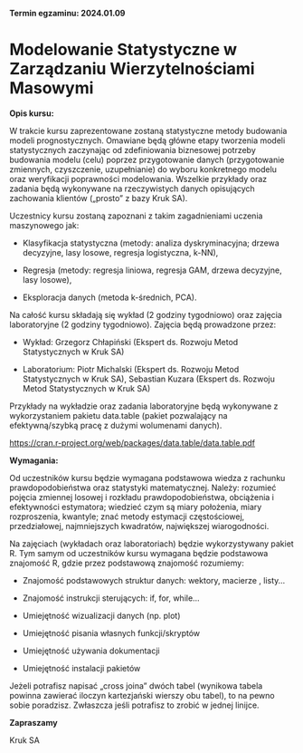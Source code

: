 **Termin egzaminu: 2024.01.09**

# Modelowanie Statystyczne w Zarządzaniu Wierzytelnościami Masowymi

**Opis kursu:**

W trakcie kursu zaprezentowane zostaną statystyczne metody budowania modeli prognostycznych. Omawiane będą główne etapy tworzenia modeli statystycznych zaczynając od zdefiniowania biznesowej potrzeby budowania modelu (celu) poprzez przygotowanie danych (przygotowanie zmiennych, czyszczenie, uzupełnianie) do wyboru konkretnego modelu  oraz weryfikacji poprawności modelowania. Wszelkie przykłady oraz zadania będą wykonywane na rzeczywistych danych opisujących zachowania klientów („prosto” z bazy Kruk SA). 

Uczestnicy kursu zostaną zapoznani z takim zagadnieniami uczenia maszynowego jak:

* Klasyfikacja statystyczna (metody: analiza dyskryminacyjna; drzewa decyzyjne, lasy losowe, regresja logistyczna, k-NN),

* Regresja (metody: regresja liniowa, regresja GAM, drzewa decyzyjne, lasy losowe),

* Eksploracja danych (metoda k-średnich, PCA).

Na całość kursu składają się wykład (2 godziny tygodniowo) oraz zajęcia laboratoryjne (2 godziny tygodniowo). Zajęcia będą prowadzone przez:

*	Wykład: Grzegorz Chłapiński (Ekspert ds. Rozwoju Metod Statystycznych w Kruk SA)

* Laboratorium: Piotr Michalski (Ekspert ds. Rozwoju Metod Statystycznych w Kruk SA), Sebastian Kuzara (Ekspert ds. Rozwoju Metod Statystycznych w Kruk SA)

Przykłady na wykładzie oraz zadania laboratoryjne będą wykonywane z wykorzystaniem pakietu data.table (pakiet pozwalający na efektywną/szybką pracę z dużymi wolumenami danych).

https://cran.r-project.org/web/packages/data.table/data.table.pdf

**Wymagania:**

Od uczestników kursu będzie wymagana podstawowa wiedza z rachunku prawdopodobieństwa oraz statystyki matematycznej. Należy: rozumieć pojęcia zmiennej losowej i rozkładu prawdopodobieństwa, obciążenia i efektywności estymatora; wiedzieć czym są miary położenia, miary rozproszenia, kwantyle; znać metody estymacji częstościowej, przedziałowej, najmniejszych kwadratów, największej wiarogodności. 

Na zajęciach (wykładach oraz laboratoriach) będzie wykorzystywany pakiet R. Tym samym od uczestników kursu wymagana będzie podstawowa znajomość R, gdzie przez podstawową znajomość rozumiemy: 

*	Znajomość podstawowych struktur danych: wektory, macierze , listy… 

*	Znajomość instrukcji sterujących: if, for, while…

* Umiejętność wizualizacji danych (np. plot)

* Umiejętność pisania własnych funkcji/skryptów

*	Umiejętność używania dokumentacji

*	Umiejętność instalacji pakietów

Jeżeli potrafisz napisać „cross joina” dwóch tabel (wynikowa tabela powinna zawierać iloczyn kartezjański wierszy obu tabel), to na pewno sobie poradzisz. Zwłaszcza jeśli potrafisz to zrobić w jednej linijce.

**Zapraszamy**

Kruk SA
